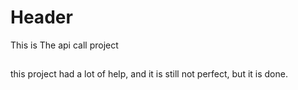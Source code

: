 # Header
This is The api call project

##
this project had a lot of help, and it is still not perfect, but it is done.